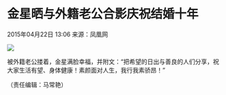 # 金星晒与外籍老公合影庆祝结婚十年

2015年04月22日 13:06 来源：凤凰网

![](http://i.ce.cn/ce/xwzx/shgj/shgjttyw/201504/22/W020150422473369448152.jpg)

被外籍老公搂着，金星满脸幸福，并附文：“把希望的日出与善良的人们分享，祝大家生活有望、身体健康！素颜面对人生，我行我素骄昂！”

（责任编辑：马常艳）
